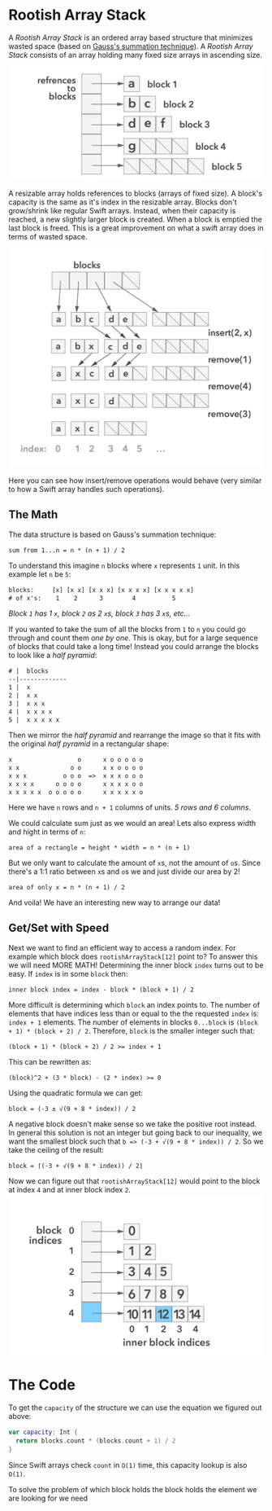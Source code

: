 # Rootish Array Stack

A *Rootish Array Stack* is an ordered array based structure that minimizes wasted space (based on [Gauss's summation technique](https://betterexplained.com/articles/techniques-for-adding-the-numbers-1-to-100/)). A *Rootish Array Stack* consists of an array holding many fixed size arrays in ascending size.  

![Rootish Array Stack Intro](images/RootishArrayStackIntro.png)

A resizable array holds references to blocks (arrays of fixed size). A block's capacity is the same as it's index in the resizable array. Blocks don't grow/shrink like regular Swift arrays. Instead, when their capacity is reached, a new slightly larger block is created. When a block is emptied the last block is freed. This is a great improvement on what a swift array does in terms of wasted space.

![Rootish Array Stack Intro](images/RootishArrayStackExample.png)

Here you can see how insert/remove operations would behave (very similar to how a Swift array handles such operations).

## The Math
The data structure is based on Gauss's summation technique:
```
sum from 1...n = n * (n + 1) / 2
```
To understand this imagine `n` blocks where `x` represents `1` unit. In this example let `n` be `5`:
```
blocks:     [x] [x x] [x x x] [x x x x] [x x x x x]
# of x's:    1    2      3        4          5
```
_Block `1` has 1 `x`, block `2` as 2 `x`s, block `3` has 3 `x`s, etc..._

If you wanted to take the sum of all the blocks from `1` to `n` you could go through and count them _one by one_. This is okay, but for a large sequence of blocks that could take a long time! Instead you could arrange the blocks to look like a _half pyramid_:
```
# |  blocks
--|-------------
1 |  x
2 |  x x
3 |  x x x
4 |  x x x x
5 |  x x x x x

```
Then we mirror the _half pyramid_ and rearrange the image so that it fits with the original _half pyramid_ in a rectangular shape:
```
x                  o      x o o o o o
x x              o o      x x o o o o
x x x          o o o  =>  x x x o o o
x x x x      o o o o      x x x x o o
x x x x x  o o o o o      x x x x x o
```
Here we have `n` rows and `n + 1` columns of units. _5 rows and 6 columns_.

We could calculate sum just as we would an area! Lets also express width and hight in terms of `n`:
```
area of a rectangle = height * width = n * (n + 1)
```
But we only want to calculate the amount of `x`s, not the amount of `o`s. Since there's a 1:1 ratio between `x`s and `o`s we and just divide our area by 2!
```
area of only x = n * (n + 1) / 2
```
And voila! We have an interesting new way to arrange our data!

## Get/Set with Speed
Next we want to find an efficient way to access a random index. For example which block does `rootishArrayStack[12]` point to? To answer this we will need MORE MATH!
Determining the inner block `index` turns out to be easy. If `index` is in some `block` then:
```
inner block index = index - block * (block + 1) / 2
```

More difficult is determining which `block` an index points to. The number of elements that have indices less than or equal to the the requested `index` is: `index + 1` elements. The number of elements in blocks `0...block` is `(block + 1) * (block + 2) / 2`. Therefore, `block` is the smaller integer such that:
```
(block + 1) * (block + 2) / 2 >= index + 1
```
This can be rewritten as:
```
(block)^2 + (3 * block) - (2 * index) >= 0
```
Using the quadratic formula we can get:
```
block = (-3 ± √(9 + 8 * index)) / 2
```
A negative block doesn't make sense so we take the positive root instead. In general this solution is not an integer but going back to our inequality, we want the smallest block such that `b => (-3 + √(9 + 8 * index)) / 2`. So we take the ceiling of the result:
```
block = ⌈(-3 + √(9 + 8 * index)) / 2⌉
```

Now we can figure out that `rootishArrayStack[12]` would point to the block at index `4` and at inner block index `2`.
![Rootish Array Stack Intro](images/RootishArrayStackExample2.png)

# The Code

To get the `capacity` of the structure we can use the equation we figured out above:
```swift
var capacity: Int {
  return blocks.count * (blocks.count + 1) / 2
}
```
Since Swift arrays check `count` in `O(1)` time, this capacity lookup is also `O(1)`.

To solve the problem of which block holds the block holds the element we are looking for we need
